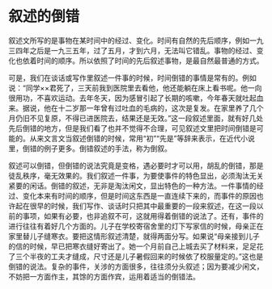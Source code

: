 # 叙述的倒错

叙述文所写的是事物在某时间中的经过、变化。时间有自然的先后顺序，例如一九三四年之后是一九三五年，过了五月，才到六月，无法叫它错乱。事物的经过、变化也依着时间的顺序。所以依照了时间的先后叙述事物，是最自然最普通的方式。

可是，我们在谈话或写作里叙述一件事的时候，时间倒错的事情是常有的。例如说：“同学××君死了，三天前我到医院里去看他，他还能躺在床上看书呢。他一向很用功，不喜欢运动。去年冬天，因为感冒引起了长期的咳嗽，今年春天就吐起血来。据说，他在十二岁那一年曾有过吐血的毛病的，这次是复发。在家里养了几个月仍旧不见复原，不得已进医院去，结果还是无效。”这一段叙述里面，就有好几处先后倒错的地方，但是我们看了也并不觉得不合理，可见叙述文里把时间倒错是可能的。从来文言文当叙述倒错的时候，常用“初”“先是”等辞来表示，在近代小说里，倒错的例子更多。倒错叙述的手法，称为倒叙。

叙述可以倒错，但倒错的说法究竟是变格，遇必要时才可以用，胡乱的倒错，那是徒乱秩序，毫无效果的。我们叙述一件事，为要使事件的特色显出，必须淘汰无关紧要的闲话。倒错的叙述，无非是淘汰闲文，显出特色的一种方法。一件事情的经过、变化本来有时间的顺序，但是时间这东西是一直连续下来的，而事件的原因也许起在很早的时候，我们写作、谈话时只把其中最重要的一段来叙述，在这一段以前的事项，如果有必要，也非追叙不可，这就用得着倒错的说法了。还有，事件的进行往往有着好几个方面的。儿子在学校寄宿舍里的灯下写家信的时候，母亲正在家里替儿子缝寒衣。要把这情形叙述清楚，就得两面分写。如果说“母亲接到儿子的信的时候，早已把寒衣缝好寄出了。她一个月前自己上城去买了材料来，足足花了三个半夜的工夫才缝成，尺寸还是儿子暑假回来的时候依了校服量定的。”这也是倒错的说法。复杂的事件，关涉的方面很多，往往须分头叙述；因为要减少闲文，不妨把一方面作主，其馀的方面作宾，运用着适当的倒错法。